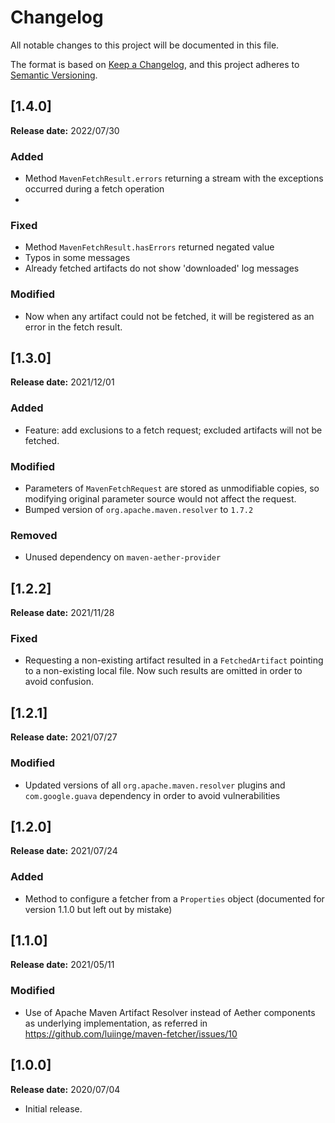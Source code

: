 Changelog
===============================================================================


All notable changes to this project will be documented in this file.

The format is based on [Keep a Changelog][1],
and this project adheres to [Semantic Versioning][2].

[1.4.0]
-------------------------------------------------------------------------------
**Release date:** 2022/07/30

### Added
- Method `MavenFetchResult.errors` returning a stream with the exceptions
occurred during a fetch operation
- 
### Fixed
- Method `MavenFetchResult.hasErrors` returned negated value
- Typos in some messages
- Already fetched artifacts do not show 'downloaded' log messages

### Modified
- Now when any artifact could not be fetched, it will be registered
as an error in the fetch result.


[1.3.0]
-------------------------------------------------------------------------------
**Release date:** 2021/12/01

### Added
- Feature: add exclusions to a fetch request; excluded artifacts
will not be fetched.

### Modified
- Parameters of `MavenFetchRequest` are stored as unmodifiable copies,
so modifying original parameter source would not affect the request.
- Bumped version of `org.apache.maven.resolver` to `1.7.2`
### Removed
- Unused dependency on `maven-aether-provider`

[1.2.2]
-------------------------------------------------------------------------------
**Release date:** 2021/11/28

### Fixed
- Requesting a non-existing artifact resulted in a `FetchedArtifact` pointing to
a non-existing local file. Now such results are omitted in order to avoid confusion.

[1.2.1]
-------------------------------------------------------------------------------
**Release date:** 2021/07/27

### Modified
- Updated versions of all `org.apache.maven.resolver` plugins and `com.google.guava`
  dependency in order to avoid vulnerabilities
  
[1.2.0]
-------------------------------------------------------------------------------
**Release date:** 2021/07/24

### Added
- Method to configure a fetcher from a `Properties` object
  (documented for version 1.1.0 but left out by mistake)

  
[1.1.0]
-------------------------------------------------------------------------------
**Release date:** 2021/05/11

### Modified
- Use of Apache Maven Artifact Resolver instead of Aether components 
  as underlying implementation, as referred in https://github.com/luiinge/maven-fetcher/issues/10

[1.0.0]
-------------------------------------------------------------------------------
**Release date:** 2020/07/04

- Initial release.


[1]: <https://keepachangelog.com>
[2]: <https://semver.org>